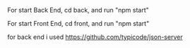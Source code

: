 For start Back End,
cd back,
and run "npm start"

For start Front End,
cd front,
and run "npm start"

for back end i used https://github.com/typicode/json-server

